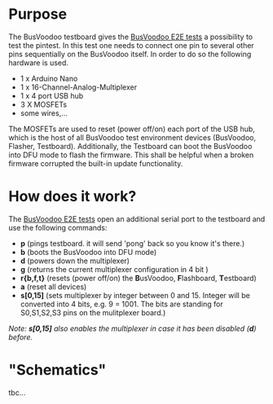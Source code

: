 # Purpose
The BusVoodoo testboard gives the [BusVoodoo E2E tests](https://github.com/boddenberg-it/busvoodoo-ci/tree/master/bv_e2e_tests) a possibility to test the pintest. In this test one needs to connect one pin to several other pins sequentially on the BusVoodoo itself. In order to do so the following hardware is used.

  - 1 x Arduino Nano
  - 1 x 16-Channel-Analog-Multiplexer
  - 1 x 4 port USB hub
  - 3 X MOSFETs
  - some wires,...

The MOSFETs are used to reset (power off/on) each port of the USB hub, which is the host of all BusVoodoo test environment devices (BusVoodoo, Flasher, Testboard).
Additionally, the Testboard can boot the BusVoodoo into DFU mode to flash the firmware. This shall be helpful when a broken firmware corrupted the built-in update functionality.

# How does it work?
The [BusVoodoo E2E tests](https://github.com/boddenberg-it/busvoodoo-ci/tree/master/bv_e2e_tests) open an additional serial port to the testboard and use the following commands:

 - **p** (pings testboard. it will send 'pong' back so you know it's there.)
 - **b** (boots the BusVoodoo into DFU mode)
 - **d** (powers down the multiplexer)
 - **g** (returns the current multiplexer configuration in 4 bit )
 - **r{b,f,t}** (resets (power off/on) the **B**usVoodoo, **F**lashboard, **T**estboard)
 - **a** (reset all devices)
 - **s[0,15]** (sets multiplexer by integer between 0 and 15. Integer will be converted into 4 bits, e.g. 9 = 1001. The bits are standing for S0,S1,S2,S3 pins on the mulitplexer board.)

*Note: **s[0,15]** also enables the multiplexer in case it has been disabled (**d**) before.*

# "Schematics"
tbc...
